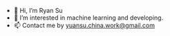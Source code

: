 - 👋 Hi, I’m Ryan Su
- 👀 I’m interested in machine learning and developing.
- 📫 Contact me by yuansu.china.work@gmail.com

<!---
suyuan32/suyuan32 is a ✨ special ✨ repository because its `README.md` (this file) appears on your GitHub profile.
You can click the Preview link to take a look at your changes.
--->
